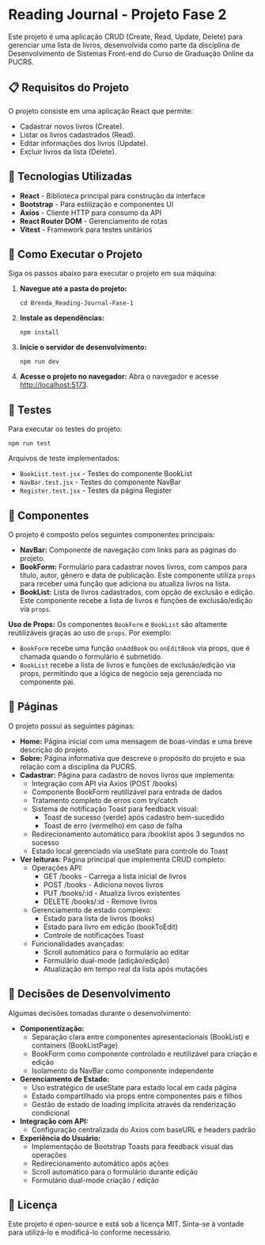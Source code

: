 <body>
    <h1>Reading Journal - Projeto Fase 2</h1>
    <p>Este projeto é uma aplicação CRUD (Create, Read, Update, Delete) para gerenciar uma lista de livros, desenvolvida como parte da disciplina de Desenvolvimento de Sistemas Front-end do Curso de Graduação Online da PUCRS.</p>

<h2>📋 Requisitos do Projeto</h2>
    <p>O projeto consiste em uma aplicação React que permite:</p>
    <ul>
        <li>Cadastrar novos livros (Create).</li>
        <li>Listar os livros cadastrados (Read).</li>
        <li>Editar informações dos livros (Update).</li>
        <li>Excluir livros da lista (Delete).</li>
    </ul>

  <h2>🚀 Tecnologias Utilizadas</h2>
    <ul>
        <li><strong>React</strong> - Biblioteca principal para construção da interface</li>
        <li><strong>Bootstrap</strong> - Para estilização e componentes UI</li>
        <li><strong>Axios</strong> - Cliente HTTP para consumo da API</li>
        <li><strong>React Router DOM</strong> - Gerenciamento de rotas</li>
        <li><strong>Vitest</strong> - Framework para testes unitários</li>
    </ul>

<h2>🚀 Como Executar o Projeto</h2>
    <p>Siga os passos abaixo para executar o projeto em sua máquina:</p>
    <ol>
        <li>
            <strong>Navegue até a pasta do projeto:</strong>
            <pre><code>cd Brenda_Reading-Journal-Fase-1</code></pre>
        </li>
        <li>
            <strong>Instale as dependências:</strong>
            <pre><code>npm install</code></pre>
        </li>
        <li>
            <strong>Inicie o servidor de desenvolvimento:</strong>
            <pre><code>npm run dev</code></pre>
        </li>
        <li>
            <strong>Acesse o projeto no navegador:</strong>
            Abra o navegador e acesse <a href="http://localhost:5173" target="_blank">http://localhost:5173</a>.
        </li>
    </ol>

<h2>🧪 Testes</h2>
    <p>Para executar os testes do projeto:</p>
    <pre><code>npm run test</code></pre>
    <p>Arquivos de teste implementados:</p>
    <ul>
        <li><code>BookList.test.jsx</code> - Testes do componente BookList</li>
        <li><code>NavBar.test.jsx</code> - Testes do componente NavBar</li>
        <li><code>Register.test.jsx</code> - Testes da página Register</li>
    </ul>

<h2>🧩 Componentes</h2>
    <p>O projeto é composto pelos seguintes componentes principais:</p>
    <ul>
        <li>
            <strong>NavBar:</strong> Componente de navegação com links para as páginas do projeto.
        </li>
        <li>
            <strong>BookForm:</strong> Formulário para cadastrar novos livros, com campos para título, autor, gênero e data de publicação. Este componente utiliza <code>props</code> para receber uma função que adiciona ou atualiza livros na lista.
        </li>
        <li>
            <strong>BookList:</strong> Lista de livros cadastrados, com opção de exclusão e edição. Este componente recebe a lista de livros e funções de exclusão/edição via <code>props</code>.
        </li>
    </ul>
    <p>
        <strong>Uso de Props:</strong> Os componentes <code>BookForm</code> e <code>BookList</code> são altamente reutilizáveis graças ao uso de <code>props</code>. Por exemplo:
        <ul>
            <li><code>BookForm</code> recebe uma função <code>onAddBook</code> ou <code>onEditBook</code> via props, que é chamada quando o formulário é submetido.</li>
            <li><code>BookList</code> recebe a lista de livros e funções de exclusão/edição via props, permitindo que a lógica de negócio seja gerenciada no componente pai.</li>
        </ul>
    </p>

<h2>📄 Páginas</h2>
    <p>O projeto possui as seguintes páginas:</p>
    <ul>
        <li>
            <strong>Home:</strong> Página inicial com uma mensagem de boas-vindas e uma breve descrição do projeto.
        </li>
        <li>
            <strong>Sobre:</strong> Página informativa que descreve o propósito do projeto e sua relação com a disciplina da PUCRS.
        </li>
        <li>
    <strong>Cadastrar:</strong> Página para cadastro de novos livros que implementa:
    <ul>
        <li>Integração com API via Axios (POST /books)</li>
        <li>Componente BookForm reutilizável para entrada de dados</li>
        <li>Tratamento completo de erros com try/catch</li>
        <li>Sistema de notificação Toast para feedback visual:
            <ul>
                <li>Toast de sucesso (verde) após cadastro bem-sucedido</li>
                <li>Toast de erro (vermelho) em caso de falha</li>
            </ul>
        </li>
        <li>Redirecionamento automático para /booklist após 3 segundos no sucesso</li>
        <li>Estado local gerenciado via useState para controle do Toast</li>
    </ul>
</li>
<li>
    <strong>Ver leituras:</strong> Página principal que implementa CRUD completo:
    <ul>
        <li>Operações API:
            <ul>
                <li>GET /books - Carrega a lista inicial de livros</li>
                <li>POST /books - Adiciona novos livros</li>
                <li>PUT /books/:id - Atualiza livros existentes</li>
                <li>DELETE /books/:id - Remove livros</li>
            </ul>
        </li>
        <li>Gerenciamento de estado complexo:
            <ul>
                <li>Estado para lista de livros (books)</li>
                <li>Estado para livro em edição (bookToEdit)</li>
                <li>Controle de notificações Toast</li>
            </ul>
        </li>
        <li>Funcionalidades avançadas:
            <ul>
                <li>Scroll automático para o formulário ao editar</li>
                <li>Formulário dual-mode (adição/edição)</li>
                <li>Atualização em tempo real da lista após mutações</li>
            </ul>
        </li>
    </ul>
</li>
    </ul>

<h2>🔧 Decisões de Desenvolvimento</h2>
<p>Algumas decisões tomadas durante o desenvolvimento:</p>
<ul>
    <li>
        <strong>Componentização:</strong>
        <ul>
            <li>Separação clara entre componentes apresentacionais (BookList) e containers (BookListPage)</li>
            <li>BookForm como componente controlado e reutilizável para criação e edição</li>
            <li>Isolamento da NavBar como componente independente</li>
        </ul>
    </li>
    <li>
        <strong>Gerenciamento de Estado:</strong>
        <ul>
            <li>Uso estratégico de useState para estado local em cada página</li>
            <li>Estado compartilhado via props entre componentes pais e filhos</li>
            <li>Gestão de estado de loading implícita através da renderização condicional</li>
        </ul>
    </li>
    <li>
        <strong>Integração com API:</strong>
        <ul>
            <li>Configuração centralizada do Axios com baseURL e headers padrão</li>
        </ul>
    </li>
    <li>
        <strong>Experiência do Usuário:</strong>
        <ul>
            <li>Implementação de Bootstrap Toasts para feedback visual das operações</li>
            <li>Redirecionamento automático após ações</li>
            <li>Scroll automático para o formulário durante edição</li>
            <li>Formulário dual-mode criação / edição</li>
        </ul>
    </li>
</ul>

<h2>📝 Licença</h2>
    <p>Este projeto é open-source e está sob a licença MIT. Sinta-se à vontade para utilizá-lo e modificá-lo conforme necessário.</p>
</body>
